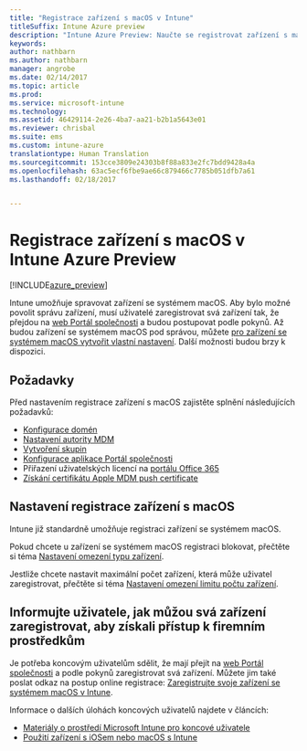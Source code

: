 ```yaml
---
title: "Registrace zařízení s macOS v Intune"
titleSuffix: Intune Azure preview
description: "Intune Azure Preview: Naučte se registrovat zařízení s macOS v Intune Azure Preview."
keywords: 
author: nathbarn
ms.author: nathbarn
manager: angrobe
ms.date: 02/14/2017
ms.topic: article
ms.prod: 
ms.service: microsoft-intune
ms.technology: 
ms.assetid: 46429114-2e26-4ba7-aa21-b2b1a5643e01
ms.reviewer: chrisbal
ms.suite: ems
ms.custom: intune-azure
translationtype: Human Translation
ms.sourcegitcommit: 153cce3809e24303b8f88a833e2fc7bdd9428a4a
ms.openlocfilehash: 63ac5ecf6fbe9ae66c879466c7785b051dfb7a61
ms.lasthandoff: 02/18/2017


---
```


# <a name="enroll-macos-devices-in-intune-azure-preview"></a>Registrace zařízení s macOS v Intune Azure Preview

[!INCLUDE[azure_preview](../includes/azure_preview.md)]

Intune umožňuje spravovat zařízení se systémem macOS. Aby bylo možné povolit správu zařízení, musí uživatelé zaregistrovat svá zařízení tak, že přejdou na [web Portál společnosti](http://portal.manage.microsoft.com) a budou postupovat podle pokynů. Až budou zařízení se systémem macOS pod správou, můžete [pro zařízení se systémem macOS vytvořit vlastní nastavení](https://docs.microsoft.com/intune-azure/configure-devices/custom-for-macos). Další možnosti budou brzy k dispozici.

## <a name="prerequisites"></a>Požadavky

Před nastavením registrace zařízení s macOS zajistěte splnění následujících požadavků:

- [Konfigurace domén](https://docs.microsoft.com/intune/get-started/start-with-a-paid-subscription-to-microsoft-intune-step-2)
- [Nastavení autority MDM](set-mdm-authority.md)
- [Vytvoření skupin](https://docs.microsoft.com/intune/get-started/start-with-a-paid-subscription-to-microsoft-intune-step-5)
- [Konfigurace aplikace Portál společnosti](/intune-azure/manage-apps/company-portal-app.md)
- Přiřazení uživatelských licencí na [portálu Office 365](http://go.microsoft.com/fwlink/p/?LinkId=698854)
- [Získání certifikátu Apple MDM push certificate](get-an-apple-mdm-push-certificate.md)

## <a name="set-up-macos-enrollment"></a>Nastavení registrace zařízení s macOS

Intune již standardně umožňuje registraci zařízení se systémem macOS. 

Pokud chcete u zařízení se systémem macOS registraci blokovat, přečtěte si téma [Nastavení omezení typu zařízení](https://docs.microsoft.com/intune-azure/enroll-devices/set-enrollment-restrictions#set-device-type-restrictions). 

Jestliže chcete nastavit maximální počet zařízení, která může uživatel zaregistrovat, přečtěte si téma [Nastavení omezení limitu počtu zařízení](https://docs.microsoft.com/intune-azure/enroll-devices/set-enrollment-restrictions#set-device-limit-restrictions).

## <a name="tell-your-users-how-to-enroll-their-devices-to-access-company-resources"></a>Informujte uživatele, jak můžou svá zařízení zaregistrovat, aby získali přístup k firemním prostředkům

Je potřeba koncovým uživatelům sdělit, že mají přejít na [web Portál společnosti](http://portal.manage.microsoft.com) a podle pokynů zaregistrovat svá zařízení. Můžete jim také poslat odkaz na postup online registrace: [Zaregistrujte svoje zařízení se systémem macOS v Intune](https://docs.microsoft.com/intune/enduser/enroll-your-device-in-intune-macos). 

Informace o dalších úlohách koncových uživatelů najdete v článcích:

- [Materiály o prostředí Microsoft Intune pro koncové uživatele](https://docs.microsoft.com/intune/deploy-use/what-to-tell-your-end-users-about-using-microsoft-intune)
- [Použití zařízení s iOSem nebo macOS s Intune](https://docs.microsoft.com/intune/enduser/using-your-ios-or-mac-os-x-device-with-intune)
